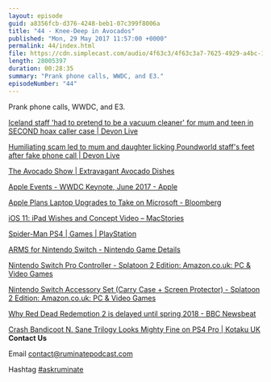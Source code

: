 ```yaml
---
layout: episode
guid: a8356fcb-d376-4248-beb1-07c399f8006a
title: "44 - Knee-Deep in Avocados"
published: "Mon, 29 May 2017 11:57:00 +0000"
permalink: 44/index.html
file: https://cdn.simplecast.com/audio/4f63c3/4f63c3a7-7625-4929-a4bc-1ef4cdcbca06/dfed2883-e810-4d82-ba2f-ff6abd06675f/80a4da0d_tc.mp3?aid=rss_feed&feed=7Rzwf7P6
length: 28005397
duration: 00:28:35
summary: "Prank phone calls, WWDC, and E3."
episodeNumber: "44"
---
```


Prank phone calls, WWDC, and E3.

[Iceland staff 'had to pretend to be a vacuum cleaner' for mum and teen in SECOND hoax caller case | Devon Live](http://www.devonlive.com/iceland-staff-8216-had-to-pretend-to-be-a-vacuum-cleaner-8217-for-mum-and-teen-in-second-hoax-caller-case/story-30352634-detail/story.html)

[Humiliating scam led to mum and daughter licking Poundworld staff's feet after fake phone call | Devon Live](http://www.devonlive.com/mother-and-daughter-ridden-like-horses-and-told-to-lick-the-feet-of-staff-in-barnstaple-poundworld/story-30347088-detail/story.html)

[The Avocado Show | Extravagant Avocado Dishes](http://www.theavocadoshow.com/)

[Apple Events - WWDC Keynote, June 2017 - Apple](https://www.apple.com/apple-events/june-2017/)

[Apple Plans Laptop Upgrades to Take on Microsoft - Bloomberg](https://www.bloomberg.com/news/articles/2017-05-16/apple-said-to-plan-laptop-upgrades-as-microsoft-enters-market)

[iOS 11: iPad Wishes and Concept Video – MacStories](https://www.macstories.net/stories/ios-11-ipad-wishes-and-concept-video/)

[Spider-Man PS4 | Games | PlayStation](https://www.playstation.com/en-gb/games/spider-man-ps4/)

[ARMS for Nintendo Switch - Nintendo Game Details](http://www.nintendo.com/games/detail/arms-switch)

[Nintendo Switch Pro Controller - Splatoon 2 Edition: Amazon.co.uk: PC & Video Games](https://www.amazon.co.uk/Nintendo-Switch-Pro-Controller-Splatoon/dp/B07235SQMF/ref=sr_1_2?s=videogames&ie=UTF8&qid=1495979438&sr=1-2&keywords=switch+pro+controller)

[Nintendo Switch Accessory Set (Carry Case + Screen Protector) - Splatoon 2 Edition: Amazon.co.uk: PC & Video Games](https://www.amazon.co.uk/Nintendo-Switch-Accessory-Screen-Protector/dp/B071HX31YF/ref=sr_1_1?ie=UTF8&qid=1495979461&sr=8-1&keywords=switch+case+splatoon)

[Why Red Dead Redemption 2 is delayed until spring 2018 - BBC Newsbeat](http://www.bbc.co.uk/newsbeat/article/40043731/why-red-dead-redemption-2-is-delayed-until-spring-2018)

[Crash Bandicoot N. Sane Trilogy Looks Mighty Fine on PS4 Pro | Kotaku UK](http://www.kotaku.co.uk/2017/05/27/crash-bandicoot-n-sane-trilogy-looks-mighty-fine-on-ps4-pro)  
**Contact Us**

Email [contact@ruminatepodcast.com](mailto:contact@ruminatepodcast.com)

Hashtag [#askruminate](https://twitter.com/search?q=askruminate)
